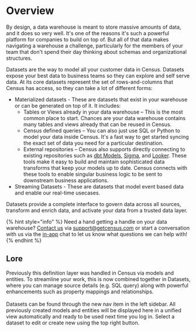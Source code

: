 # Overview

By design, a data warehouse is meant to store massive amounts of data, and it does so very well. It's one of the reasons it's such a powerful platform for companies to build on top of. But all of that data makes navigating a warehouse a challenge, particularly for the members of your team that don't spend their day thinking about schemas and organizational structures.&#x20;

Datasets are the way to model all your customer data in Census. Datasets expose your best data to business teams so they can explore and self serve data.  At its core datasets represent the set of rows-and-columns that Census has access, so they can take a lot of different forms:

* Materialized datasets -  These are datasets that exist in your warehouse or can be generated on top of it. It includes:
  * Tables or Views already in your data warehouse – This is the most common place to start. Chances are your data warehouse contains many tables and views already that can be reused in Census.
  * Census defined queries – You can also just use SQL or Python to model your data inside Census. It's a fast way to get started syncing the exact set of data you need for a particular destination.
  * External repositories – Census also supports directly connecting to existing repositories such as [dbt Models](https://docs.getcensus.com/sources/native-dbt-integration), [Sigma](https://docs.getcensus.com/basics/data-defining/models/sigma), and [Looker](https://docs.getcensus.com/basics/data-defining/models/looker). These tools make it easy to build and maintain sophisticated data transforms that keep your models up to date. Census connects with these tools to enable singular business logic to be sent to downstream business applications.
* Streaming Datasets - These are datasets that model event based data and enable our real-time usecases.

Datasets provide a complete interface to govern data across all sources, transform and enrich data, and activate your data from a trusted data layer.

{% hint style="info" %}
Need a hand getting a handle on your data warehouse? [Contact us](mailto:support@getcensus.com) via support@getcensus.com or start a conversation with us via the [in-app](https://app.getcensus.com) chat to let us know what questions we can help with!
{% endhint %}

## Lore

Previously this definition layer was handled in Census via models and entities. To streamline your work, this is now combined together in Datasets, where you can manage source details (e.g. SQL query) along with powerful enhancements such as property mappings and relationships.\
\
Datasets can be found through the new nav item in the left sidebar. All previously created models and entities will be displayed here in a unified view automatically and ready to be used next time you log in. Select a dataset to edit or create new using the top right button.
